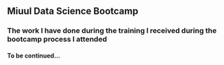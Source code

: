 ## Miuul Data Science Bootcamp
### The work I have done during the training I received during the bootcamp process I attended
#### To be continued...
